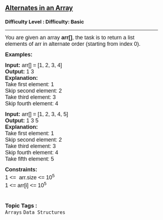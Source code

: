 <h2><a href="https://www.geeksforgeeks.org/problems/print-alternate-elements-of-an-array/1?page=1&difficulty=School&sortBy=submissions">Alternates in an Array</a></h2><h3>Difficulty Level : Difficulty: Basic</h3><hr><div class="problems_problem_content__Xm_eO"><p style="font-family: Nunito, Bangla988, sans-serif;"><span style="font-size: 18px; font-family: Nunito, Bangla988, sans-serif;">You are given an array<strong style="font-family: &quot;Source Sans 3&quot;, Bangla988, sans-serif;"> arr[]</strong>, the task is to return a list elements of arr in alternate order (starting from index 0).</span></p>
<p style="font-family: Nunito, Bangla988, sans-serif;"><strong style="font-size: 18px; font-family: &quot;Source Sans 3&quot;, Bangla988, sans-serif;">Examples:</strong></p>
<pre style="font-family: Nunito, Bangla988, sans-serif;"><strong style="font-size: 18px; font-family: &quot;Source Sans 3&quot;, Bangla988, sans-serif;">Input: </strong><span style="font-size: 18px; font-family: Nunito, Bangla988, sans-serif;">arr[] = [1, 2, 3, 4]<br style="font-family: Nunito, Bangla988, sans-serif;"></span><span style="font-size: 18px; font-family: Nunito, Bangla988, sans-serif;"><strong style="font-family: &quot;Source Sans 3&quot;, Bangla988, sans-serif;">Output: </strong></span><span style="font-size: 18px; font-family: Nunito, Bangla988, sans-serif;">1 3<br style="font-family: Nunito, Bangla988, sans-serif;"><strong style="font-family: &quot;Source Sans 3&quot;, Bangla988, sans-serif;">Explanation:<br style="font-family: Nunito, Bangla988, sans-serif;"></strong>Take first element: 1<br style="font-family: Nunito, Bangla988, sans-serif;">Skip second element: 2<br style="font-family: Nunito, Bangla988, sans-serif;">Take third element: 3<br style="font-family: Nunito, Bangla988, sans-serif;">Skip fourth element: 4</span></pre>
<pre style="font-family: Nunito, Bangla988, sans-serif;"><span style="font-size: 18px; font-family: Nunito, Bangla988, sans-serif;"><strong style="font-family: &quot;Source Sans 3&quot;, Bangla988, sans-serif;">Input: </strong>arr[] = [1, 2, 3, 4, 5]<strong style="font-family: &quot;Source Sans 3&quot;, Bangla988, sans-serif;">
Output: </strong>1 3 5<br style="font-family: Nunito, Bangla988, sans-serif;"><strong style="font-family: &quot;Source Sans 3&quot;, Bangla988, sans-serif;">Explanation:<br style="font-family: Nunito, Bangla988, sans-serif;"></strong>Take first element: 1<br style="font-family: Nunito, Bangla988, sans-serif;">Skip second element: 2<br style="font-family: Nunito, Bangla988, sans-serif;">Take third element: 3<br style="font-family: Nunito, Bangla988, sans-serif;">Skip fourth element: 4<br style="font-family: Nunito, Bangla988, sans-serif;">Take fifth element: 5</span></pre>
<p style="font-family: Nunito, Bangla988, sans-serif;"><span style="font-size: 18px; font-family: Nunito, Bangla988, sans-serif;"><strong style="font-family: &quot;Source Sans 3&quot;, Bangla988, sans-serif;">Constraints:</strong></span><br style="font-family: Nunito, Bangla988, sans-serif;"><span style="font-size: 18px; font-family: Nunito, Bangla988, sans-serif;">1 &lt;=&nbsp; arr.size &lt;= 10<sup style="font-family: Nunito, Bangla988, sans-serif;">5</sup></span><br style="font-family: Nunito, Bangla988, sans-serif;"><span style="font-size: 18px; font-family: Nunito, Bangla988, sans-serif;">1 &lt;= arr[i] &lt;= 10<sup style="font-family: Nunito, Bangla988, sans-serif;">5</sup></span></p></div><br><p><span style=font-size:18px><strong>Topic Tags : </strong><br><code>Arrays</code>&nbsp;<code>Data Structures</code>&nbsp;